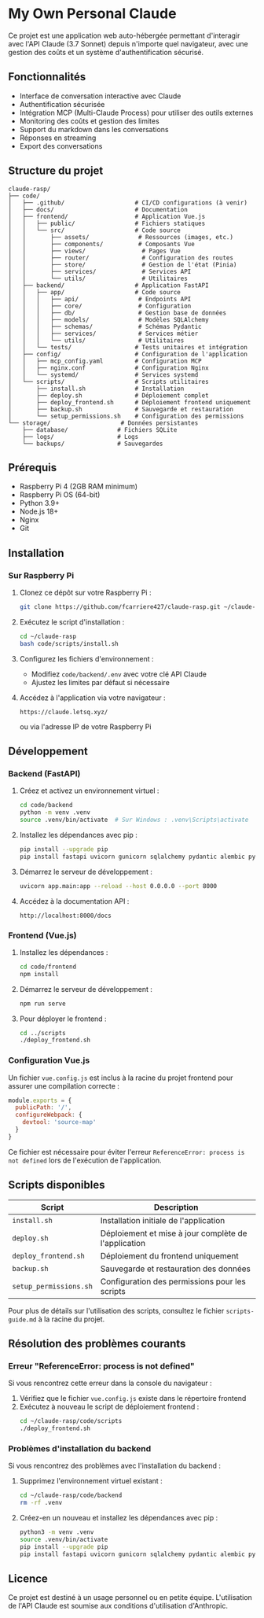 # My Own Personal Claude

Ce projet est une application web auto-hébergée permettant d'interagir avec l'API Claude (3.7 Sonnet) depuis n'importe quel navigateur, avec une gestion des coûts et un système d'authentification sécurisé.

## Fonctionnalités

- Interface de conversation interactive avec Claude
- Authentification sécurisée
- Intégration MCP (Multi-Claude Process) pour utiliser des outils externes
- Monitoring des coûts et gestion des limites
- Support du markdown dans les conversations
- Réponses en streaming
- Export des conversations

## Structure du projet

```
claude-rasp/
├── code/
│   ├── .github/                    # CI/CD configurations (à venir)
│   ├── docs/                       # Documentation
│   ├── frontend/                   # Application Vue.js
│   │   ├── public/                 # Fichiers statiques
│   │   └── src/                    # Code source
│   │       ├── assets/              # Ressources (images, etc.)
│   │       ├── components/          # Composants Vue
│   │       ├── views/                # Pages Vue
│   │       ├── router/               # Configuration des routes
│   │       ├── store/                # Gestion de l'état (Pinia)
│   │       ├── services/             # Services API
│   │       └── utils/                # Utilitaires
│   ├── backend/                    # Application FastAPI
│   │   ├── app/                    # Code source
│   │   │   ├── api/                 # Endpoints API
│   │   │   ├── core/                # Configuration
│   │   │   ├── db/                  # Gestion base de données
│   │   │   ├── models/              # Modèles SQLAlchemy
│   │   │   ├── schemas/             # Schémas Pydantic
│   │   │   ├── services/            # Services métier
│   │   │   └── utils/               # Utilitaires
│   │   └── tests/                  # Tests unitaires et intégration
│   ├── config/                     # Configuration de l'application
│   │   ├── mcp_config.yaml         # Configuration MCP
│   │   ├── nginx.conf              # Configuration Nginx
│   │   └── systemd/                # Services systemd
│   └── scripts/                    # Scripts utilitaires
│       ├── install.sh              # Installation
│       ├── deploy.sh               # Déploiement complet
│       ├── deploy_frontend.sh      # Déploiement frontend uniquement
│       ├── backup.sh               # Sauvegarde et restauration
│       └── setup_permissions.sh    # Configuration des permissions
└── storage/                    # Données persistantes
    ├── database/              # Fichiers SQLite
    ├── logs/                  # Logs
    └── backups/               # Sauvegardes
```

## Prérequis

- Raspberry Pi 4 (2GB RAM minimum)
- Raspberry Pi OS (64-bit)
- Python 3.9+
- Node.js 18+
- Nginx
- Git

## Installation 

### Sur Raspberry Pi

1. Clonez ce dépôt sur votre Raspberry Pi :
   ```bash
   git clone https://github.com/fcarriere427/claude-rasp.git ~/claude-rasp
   ```

2. Exécutez le script d'installation :
   ```bash
   cd ~/claude-rasp
   bash code/scripts/install.sh
   ```

3. Configurez les fichiers d'environnement :
   - Modifiez `code/backend/.env` avec votre clé API Claude
   - Ajustez les limites par défaut si nécessaire

4. Accédez à l'application via votre navigateur :
   ```
   https://claude.letsq.xyz/
   ```
   ou via l'adresse IP de votre Raspberry Pi

## Développement

### Backend (FastAPI)

1. Créez et activez un environnement virtuel :
   ```bash
   cd code/backend
   python -m venv .venv
   source .venv/bin/activate  # Sur Windows : .venv\Scripts\activate
   ```

2. Installez les dépendances avec pip :
   ```bash
   pip install --upgrade pip
   pip install fastapi uvicorn gunicorn sqlalchemy pydantic alembic python-jose[cryptography] passlib[bcrypt] httpx python-multipart pyyaml
   ```

3. Démarrez le serveur de développement :
   ```bash
   uvicorn app.main:app --reload --host 0.0.0.0 --port 8000
   ```

4. Accédez à la documentation API :
   ```
   http://localhost:8000/docs
   ```

### Frontend (Vue.js)

1. Installez les dépendances :
   ```bash
   cd code/frontend
   npm install
   ```

2. Démarrez le serveur de développement :
   ```bash
   npm run serve
   ```

3. Pour déployer le frontend :
   ```bash
   cd ../scripts
   ./deploy_frontend.sh
   ```

### Configuration Vue.js

Un fichier `vue.config.js` est inclus à la racine du projet frontend pour assurer une compilation correcte :

```javascript
module.exports = {
  publicPath: '/',
  configureWebpack: {
    devtool: 'source-map'
  }
}
```

Ce fichier est nécessaire pour éviter l'erreur `ReferenceError: process is not defined` lors de l'exécution de l'application.

## Scripts disponibles

| Script | Description |
|--------|-------------|
| `install.sh` | Installation initiale de l'application |
| `deploy.sh` | Déploiement et mise à jour complète de l'application |
| `deploy_frontend.sh` | Déploiement du frontend uniquement |
| `backup.sh` | Sauvegarde et restauration des données |
| `setup_permissions.sh` | Configuration des permissions pour les scripts |

Pour plus de détails sur l'utilisation des scripts, consultez le fichier `scripts-guide.md` à la racine du projet.

## Résolution des problèmes courants

### Erreur "ReferenceError: process is not defined"

Si vous rencontrez cette erreur dans la console du navigateur :

1. Vérifiez que le fichier `vue.config.js` existe dans le répertoire frontend
2. Exécutez à nouveau le script de déploiement frontend :
   ```bash
   cd ~/claude-rasp/code/scripts
   ./deploy_frontend.sh
   ```

### Problèmes d'installation du backend

Si vous rencontrez des problèmes avec l'installation du backend :

1. Supprimez l'environnement virtuel existant :
   ```bash
   cd ~/claude-rasp/code/backend
   rm -rf .venv
   ```

2. Créez-en un nouveau et installez les dépendances avec pip :
   ```bash
   python3 -m venv .venv
   source .venv/bin/activate
   pip install --upgrade pip
   pip install fastapi uvicorn gunicorn sqlalchemy pydantic alembic python-jose[cryptography] passlib[bcrypt] httpx python-multipart pyyaml
   ```

## Licence

Ce projet est destiné à un usage personnel ou en petite équipe. L'utilisation de l'API Claude est soumise aux conditions d'utilisation d'Anthropic.
